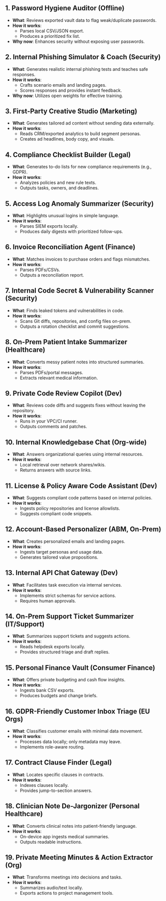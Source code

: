 ## 1. Password Hygiene Auditor (Offline)
- **What**: Reviews exported vault data to flag weak/duplicate passwords.
- **How it works**:
  - Parses local CSV/JSON export.
  - Produces a prioritized fix list.
- **Why now**: Enhances security without exposing user passwords.

## 2. Internal Phishing Simulator & Coach (Security)
- **What**: Generates realistic internal phishing tests and teaches safe responses.
- **How it works**:
  - Crafts scenario emails and landing pages.
  - Scores responses and provides instant feedback.
- **Why now**: Utilizes open weights for effective training.

## 3. First-Party Creative Studio (Marketing)
- **What**: Generates tailored ad content without sending data externally.
- **How it works**:
  - Reads CRM/exported analytics to build segment personas.
  - Creates ad headlines, body copy, and visuals.

## 4. Compliance Checklist Builder (Legal)
- **What**: Generates to-do lists for new compliance requirements (e.g., GDPR).
- **How it works**:
  - Analyzes policies and new rule texts.
  - Outputs tasks, owners, and deadlines.

## 5. Access Log Anomaly Summarizer (Security)
- **What**: Highlights unusual logins in simple language.
- **How it works**:
  - Parses SIEM exports locally.
  - Produces daily digests with prioritized follow-ups.

## 6. Invoice Reconciliation Agent (Finance)
- **What**: Matches invoices to purchase orders and flags mismatches.
- **How it works**:
  - Parses PDFs/CSVs.
  - Outputs a reconciliation report.

## 7. Internal Code Secret & Vulnerability Scanner (Security)
- **What**: Finds leaked tokens and vulnerabilities in code.
- **How it works**:
  - Scans Git diffs, repositories, and config files on-prem.
  - Outputs a rotation checklist and commit suggestions.

## 8. On-Prem Patient Intake Summarizer (Healthcare)
- **What**: Converts messy patient notes into structured summaries.
- **How it works**:
  - Parses PDFs/portal messages.
  - Extracts relevant medical information.

## 9. Private Code Review Copilot (Dev)
- **What**: Reviews code diffs and suggests fixes without leaving the repository.
- **How it works**:
  - Runs in your VPC/CI runner.
  - Outputs comments and patches.

## 10. Internal Knowledgebase Chat (Org-wide)
- **What**: Answers organizational queries using internal resources.
- **How it works**:
  - Local retrieval over network shares/wikis.
  - Returns answers with source links.

## 11. License & Policy Aware Code Assistant (Dev)
- **What**: Suggests compliant code patterns based on internal policies.
- **How it works**:
  - Ingests policy repositories and license allowlists.
  - Suggests compliant code snippets.

## 12. Account-Based Personalizer (ABM, On-Prem)
- **What**: Creates personalized emails and landing pages.
- **How it works**:
  - Ingests target personas and usage data.
  - Generates tailored value propositions.

## 13. Internal API Chat Gateway (Dev)
- **What**: Facilitates task execution via internal services.
- **How it works**:
  - Implements strict schemas for service actions.
  - Requires human approvals.

## 14. On-Prem Support Ticket Summarizer (IT/Support)
- **What**: Summarizes support tickets and suggests actions.
- **How it works**:
  - Reads helpdesk exports locally.
  - Provides structured triage and draft replies.

## 15. Personal Finance Vault (Consumer Finance)
- **What**: Offers private budgeting and cash flow insights.
- **How it works**:
  - Ingests bank CSV exports.
  - Produces budgets and change briefs.

## 16. GDPR-Friendly Customer Inbox Triage (EU Orgs)
- **What**: Classifies customer emails with minimal data movement.
- **How it works**:
  - Processes data locally; only metadata may leave.
  - Implements role-aware routing.

## 17. Contract Clause Finder (Legal)
- **What**: Locates specific clauses in contracts.
- **How it works**:
  - Indexes clauses locally.
  - Provides jump-to-section answers.

## 18. Clinician Note De-Jargonizer (Personal Healthcare)
- **What**: Converts clinical notes into patient-friendly language.
- **How it works**:
  - On-device app ingests medical summaries.
  - Outputs readable instructions.

## 19. Private Meeting Minutes & Action Extractor (Org)
- **What**: Transforms meetings into decisions and tasks.
- **How it works**:
  - Summarizes audio/text locally.
  - Exports actions to project management tools.